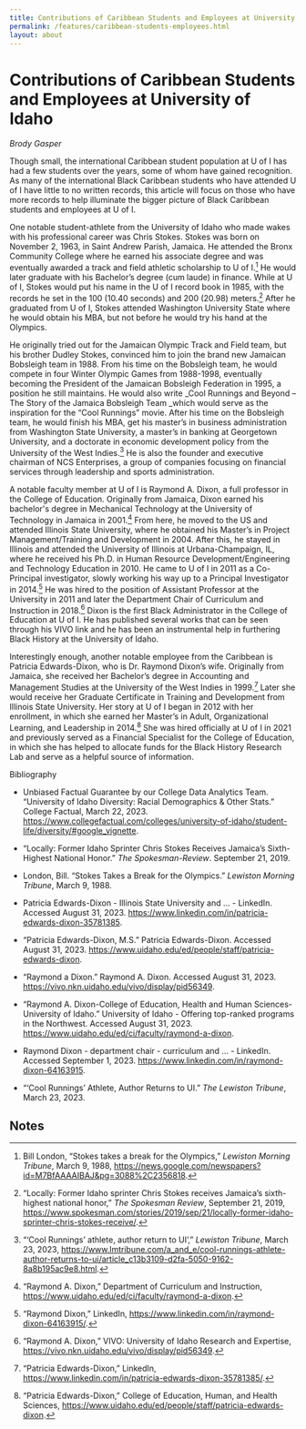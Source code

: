 ```yaml
---
title: Contributions of Caribbean Students and Employees at University of Idaho 
permalink: /features/caribbean-students-employees.html
layout: about
---
```


# Contributions of Caribbean Students and Employees at University of Idaho 

*Brody Gasper*

Though small, the international Caribbean student population at U of I has had a few students over the years, some of whom have gained recognition.  As many of the international Black Caribbean students who have attended U of I have little to no written records, this article will focus on those who have more records to help illuminate the bigger picture of Black Caribbean students and employees at U of I. 

One notable student-athlete from the University of Idaho who made wakes with his professional career was Chris Stokes.  Stokes was born on November 2, 1963, in Saint Andrew Parish, Jamaica.  He attended the Bronx Community College where he earned his associate degree and was eventually awarded a track and field athletic scholarship to U of I.[^1]  He would later graduate with his Bachelor’s degree (cum laude) in finance.  While at U of I, Stokes would put his name in the U of I record book in 1985, with the records he set in the 100 (10.40 seconds) and 200 (20.98) meters.[^2]  After he graduated from U of I, Stokes attended Washington University State where he would obtain his MBA, but not before he would try his hand at the Olympics.  

He originally tried out for the Jamaican Olympic Track and Field team, but his brother Dudley Stokes, convinced him to join the brand new Jamaican Bobsleigh team in 1988.  From his time on the Bobsleigh team, he would compete in four Winter Olympic Games from 1988-1998, eventually becoming the President of the Jamaican Bobsleigh Federation in 1995, a position he still maintains.  He would also write _Cool Runnings and Beyond – The Story of the Jamaica Bobsleigh Team _which would serve as the inspiration for the “Cool Runnings” movie.  After his time on the Bobsleigh team, he would finish his MBA, get his master’s in business administration from Washington State University, a master’s in banking at Georgetown University, and a doctorate in economic development policy from the University of the West Indies.[^3]  He is also the founder and executive chairman of NCS Enterprises, a group of companies focusing on financial services through leadership and sports administration.

A notable faculty member at U of I is Raymond A. Dixon, a full professor in the College of Education.  Originally from Jamaica, Dixon earned his bachelor's degree in Mechanical Technology at the University of Technology in Jamaica in 2001.[^4]  From here, he moved to the US and attended Illinois State University, where he obtained his Master’s in Project Management/Training and Development in 2004.  After this, he stayed in Illinois and attended the University of Illinois at Urbana-Champaign, IL, where he received his Ph.D. in Human Resource Development/Engineering and Technology Education in 2010.  He came to U of I in 2011 as a Co-Principal investigator, slowly working his way up to a Principal Investigator in 2014.[^5]  He was hired to the position of Assistant Professor at the University in 2011 and later the Department Chair of Curriculum and Instruction in 2018.[^6]  Dixon is the first Black Administrator in the College of Education at U of I.  He has published several works that can be seen through his VIVO link and he has been an instrumental help in furthering Black History at the University of Idaho.  

Interestingly enough, another notable employee from the Caribbean is Patricia Edwards-Dixon, who is Dr. Raymond Dixon’s wife.  Originally from Jamaica, she received her Bachelor’s degree in Accounting and Management Studies at the University of the West Indies in 1999.[^7]  Later she would receive her Graduate Certificate in Training and Development from Illinois State University.  Her story at U of I began in 2012 with her enrollment, in which she earned her Master’s in Adult, Organizational Learning, and Leadership in 2014.[^8]  She was hired officially at U of I in 2021 and previously served as a Financial Specialist for the College of Education, in which she has helped to allocate funds for the Black History Research Lab and serve as a helpful source of information.

Bibliography

- Unbiased Factual Guarantee by our College Data Analytics Team. “University of Idaho Diversity: Racial Demographics & Other Stats.” College Factual, March 22, 2023. https://www.collegefactual.com/colleges/university-of-idaho/student-life/diversity/#google_vignette.

- “Locally: Former Idaho Sprinter Chris Stokes Receives Jamaica’s Sixth-Highest National Honor.” _The Spokesman-Review_. September 21, 2019.

- London, Bill. “Stokes Takes a Break for the Olympics.” _Lewiston Morning Tribune_, March 9, 1988.

- Patricia Edwards-Dixon - Illinois State University and ... - LinkedIn. Accessed August 31, 2023. https://www.linkedin.com/in/patricia-edwards-dixon-35781385.

- “Patricia Edwards-Dixon, M.S.” Patricia Edwards-Dixon. Accessed August 31, 2023. https://www.uidaho.edu/ed/people/staff/patricia-edwards-dixon.

- “Raymond a Dixon.” Raymond A. Dixon. Accessed August 31, 2023. https://vivo.nkn.uidaho.edu/vivo/display/pid56349.

- “Raymond A. Dixon-College of Education, Health and Human Sciences-University of Idaho.” University of Idaho - Offering top-ranked programs in the Northwest. Accessed August 31, 2023. https://www.uidaho.edu/ed/ci/faculty/raymond-a-dixon.

- Raymond Dixon - department chair - curriculum and ... - LinkedIn. Accessed September 1, 2023. https://www.linkedin.com/in/raymond-dixon-64163915.

- “‘Cool Runnings’ Athlete, Author Returns to UI.” _The Lewiston Tribune_, March 23, 2023. 


## Notes

[^1]: Bill London, “Stokes takes a break for the Olympics,” _Lewiston Morning Tribune_, March 9, 1988, https://news.google.com/newspapers?id=M7BfAAAAIBAJ&pg=3088%2C2356818.

[^2]: “Locally: Former Idaho sprinter Chris Stokes receives Jamaica’s sixth-highest national honor,” _The Spokesman Review_, September 21, 2019, https://www.spokesman.com/stories/2019/sep/21/locally-former-idaho-sprinter-chris-stokes-receive/.

[^3]: “‘Cool Runnings’ athlete, author return to UI’,” _Lewiston Tribune_, March 23, 2023, https://www.lmtribune.com/a_and_e/cool-runnings-athlete-author-returns-to-ui/article_c13b3109-d2fa-5050-9162-8a8b195ac9e8.html.

[^4]: “Raymond A. Dixon,” Department of Curriculum and Instruction, https://www.uidaho.edu/ed/ci/faculty/raymond-a-dixon.  

[^5]: “Raymond Dixon,” LinkedIn, https://www.linkedin.com/in/raymond-dixon-64163915/.

[^6]: “Raymond A. Dixon,” VIVO: University of Idaho Research and Expertise, https://vivo.nkn.uidaho.edu/vivo/display/pid56349.

[^7]: “Patricia Edwards-Dixon,” LinkedIn, https://www.linkedin.com/in/patricia-edwards-dixon-35781385/.

[^8]: “Patricia Edwards-Dixon,” College of Education, Human, and Health Sciences, https://www.uidaho.edu/ed/people/staff/patricia-edwards-dixon.

